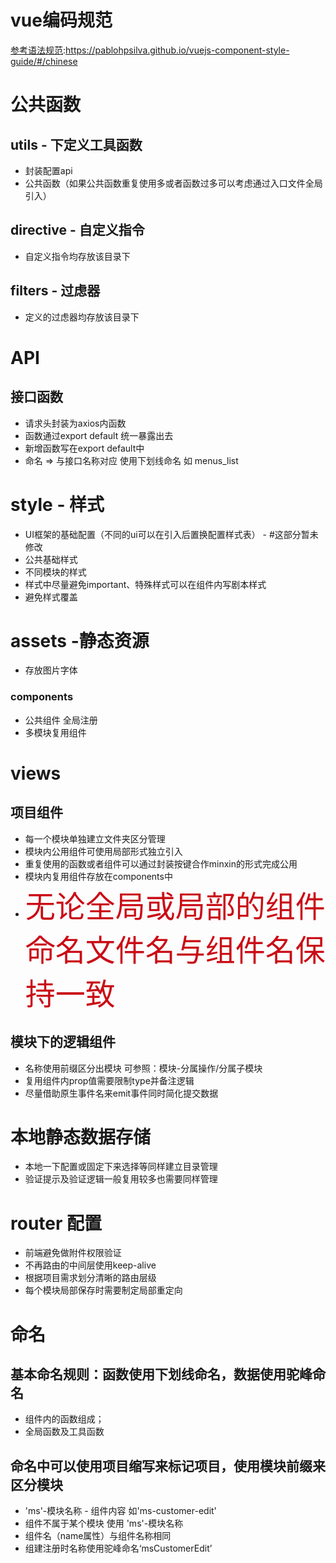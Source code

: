 ﻿
# vue编码规范
[参考语法规范](https://pablohpsilva.github.io/vuejs-component-style-guide/#/chinese):https://pablohpsilva.github.io/vuejs-component-style-guide/#/chinese


# 公共函数
## utils - 下定义工具函数
* 封装配置api
* 公共函数（如果公共函数重复使用多或者函数过多可以考虑通过入口文件全局引入）

## directive - 自定义指令
* 自定义指令均存放该目录下

## filters - 过虑器
* 定义的过虑器均存放该目录下


# API
## 接口函数
* 请求头封装为axios内函数
* 函数通过export default 统一暴露出去
* 新增函数写在export default中
* 命名 =>  与接口名称对应 使用下划线命名 如 menus_list

# style - 样式
* UI框架的基础配置（不同的ui可以在引入后置换配置样式表） - #这部分暂未修改
* 公共基础样式
* 不同模块的样式
* 样式中尽量避免important、特殊样式可以在组件内写剧本样式
* 避免样式覆盖

# assets -静态资源
* 存放图片字体

### components
* 公共组件 全局注册
* 多模块复用组件

#  views
## 项目组件
* 每一个模块单独建立文件夹区分管理
* 模块内公用组件可使用局部形式独立引入
* 重复使用的函数或者组件可以通过封装按键合作minxin的形式完成公用
* 模块内复用组件存放在components中
* <font color=#ca0c16 size=12 face="微软雅黑">无论全局或局部的组件命名文件名与组件名保持一致</font>

## 模块下的逻辑组件
* 名称使用前缀区分出模块 可参照：模块-分属操作/分属子模块
* 复用组件内prop值需要限制type并备注逻辑
* 尽量借助原生事件名来emit事件同时简化提交数据


# 本地静态数据存储
* 本地一下配置或固定下来选择等同样建立目录管理
* 验证提示及验证逻辑一般复用较多也需要同样管理

# router 配置
* 前端避免做附件权限验证
* 不再路由的中间层使用keep-alive
* 根据项目需求划分清晰的路由层级
* 每个模块局部保存时需要制定局部重定向


# 命名
## 基本命名规则：函数使用下划线命名，数据使用驼峰命名
* 组件内的函数组成；
* 全局函数及工具函数

## 命名中可以使用项目缩写来标记项目，使用模块前缀来区分模块
* 'ms'-模块名称 - 组件内容    如'ms-customer-edit'
* 组件不属于某个模块 使用  'ms'-模块名称
* 组件名（name属性）与组件名称相同
* 组建注册时名称使用驼峰命名‘msCustomerEdit’
